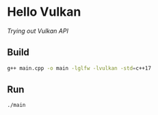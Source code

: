 
# Hello Vulkan

*Trying out Vulkan API*

## Build

```bash
g++ main.cpp -o main -lglfw -lvulkan -std=c++17
```

## Run

```bash
./main
```
